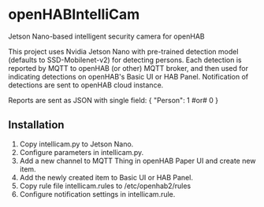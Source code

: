 # openHABIntelliCam
Jetson Nano-based intelligent security camera for openHAB

This project uses Nvidia Jetson Nano with pre-trained detection model (defaults to SSD-Mobilenet-v2) for detecting persons. Each detection is reported by MQTT to openHAB (or other) MQTT broker, and then used for indicating detections on openHAB's Basic UI or HAB Panel. Notification of detections are sent to openHAB cloud instance.

Reports are sent as JSON with single field:
{
"Person": 1 #or# 0
}

## Installation
1. Copy intellicam.py to Jetson Nano.
2. Configure parameters in intellicam.py.
3. Add a new channel to MQTT Thing in openHAB Paper UI and create new item.
4. Add the newly created item to Basic UI or HAB Panel.
5. Copy rule file intellicam.rules to /etc/openhab2/rules
6. Configure notification settings in intellicam.rule.
